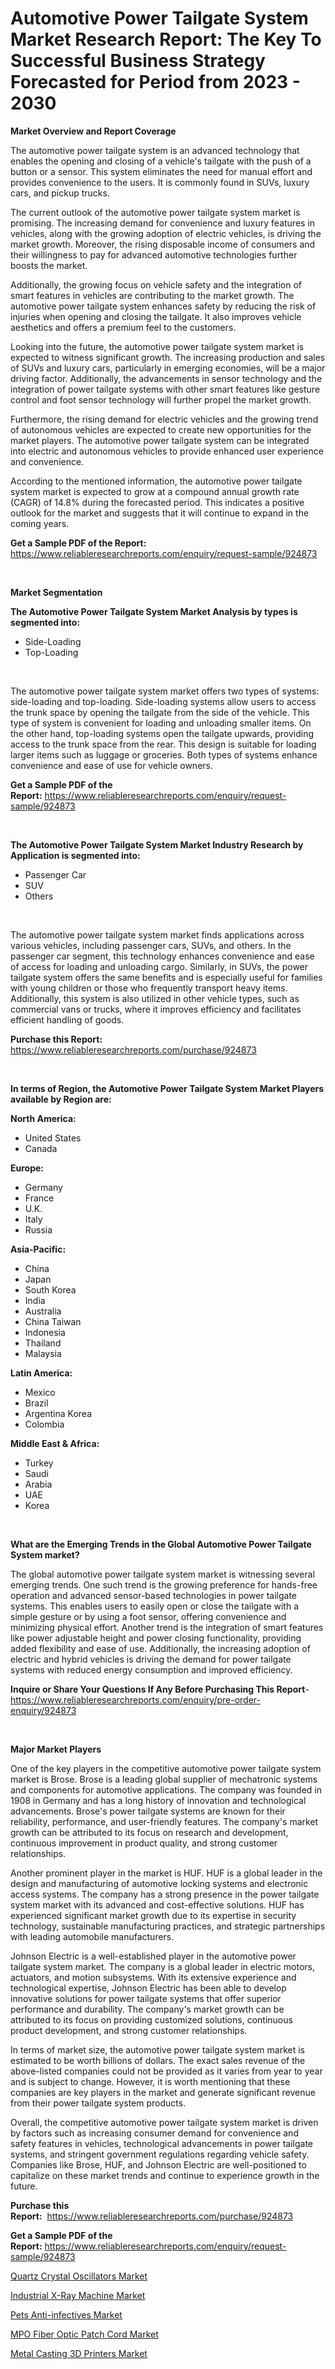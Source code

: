 <p><h1>Automotive Power Tailgate System Market Research Report: The Key To Successful Business Strategy Forecasted for Period from 2023 - 2030</h1></p><p><strong>Market Overview and Report Coverage</strong></p>
<p><p>The automotive power tailgate system is an advanced technology that enables the opening and closing of a vehicle's tailgate with the push of a button or a sensor. This system eliminates the need for manual effort and provides convenience to the users. It is commonly found in SUVs, luxury cars, and pickup trucks.</p><p>The current outlook of the automotive power tailgate system market is promising. The increasing demand for convenience and luxury features in vehicles, along with the growing adoption of electric vehicles, is driving the market growth. Moreover, the rising disposable income of consumers and their willingness to pay for advanced automotive technologies further boosts the market.</p><p>Additionally, the growing focus on vehicle safety and the integration of smart features in vehicles are contributing to the market growth. The automotive power tailgate system enhances safety by reducing the risk of injuries when opening and closing the tailgate. It also improves vehicle aesthetics and offers a premium feel to the customers.</p><p>Looking into the future, the automotive power tailgate system market is expected to witness significant growth. The increasing production and sales of SUVs and luxury cars, particularly in emerging economies, will be a major driving factor. Additionally, the advancements in sensor technology and the integration of power tailgate systems with other smart features like gesture control and foot sensor technology will further propel the market growth.</p><p>Furthermore, the rising demand for electric vehicles and the growing trend of autonomous vehicles are expected to create new opportunities for the market players. The automotive power tailgate system can be integrated into electric and autonomous vehicles to provide enhanced user experience and convenience.</p><p>According to the mentioned information, the automotive power tailgate system market is expected to grow at a compound annual growth rate (CAGR) of 14.8% during the forecasted period. This indicates a positive outlook for the market and suggests that it will continue to expand in the coming years.</p></p>
<p><strong>Get a Sample PDF of the Report:</strong> <a href="https://www.reliableresearchreports.com/enquiry/request-sample/924873">https://www.reliableresearchreports.com/enquiry/request-sample/924873</a></p>
<p>&nbsp;</p>
<p><strong>Market Segmentation</strong></p>
<p><strong>The Automotive Power Tailgate System Market Analysis by types is segmented into:</strong></p>
<p><ul><li>Side-Loading</li><li>Top-Loading</li></ul></p>
<p>&nbsp;</p>
<p><p>The automotive power tailgate system market offers two types of systems: side-loading and top-loading. Side-loading systems allow users to access the trunk space by opening the tailgate from the side of the vehicle. This type of system is convenient for loading and unloading smaller items. On the other hand, top-loading systems open the tailgate upwards, providing access to the trunk space from the rear. This design is suitable for loading larger items such as luggage or groceries. Both types of systems enhance convenience and ease of use for vehicle owners.</p></p>
<p><strong>Get a Sample PDF of the Report:</strong>&nbsp;<a href="https://www.reliableresearchreports.com/enquiry/request-sample/924873">https://www.reliableresearchreports.com/enquiry/request-sample/924873</a></p>
<p>&nbsp;</p>
<p><strong>The Automotive Power Tailgate System Market Industry Research by Application is segmented into:</strong></p>
<p><ul><li>Passenger Car</li><li>SUV</li><li>Others</li></ul></p>
<p>&nbsp;</p>
<p><p>The automotive power tailgate system market finds applications across various vehicles, including passenger cars, SUVs, and others. In the passenger car segment, this technology enhances convenience and ease of access for loading and unloading cargo. Similarly, in SUVs, the power tailgate system offers the same benefits and is especially useful for families with young children or those who frequently transport heavy items. Additionally, this system is also utilized in other vehicle types, such as commercial vans or trucks, where it improves efficiency and facilitates efficient handling of goods.</p></p>
<p><strong>Purchase this Report:</strong>&nbsp; <a href="https://www.reliableresearchreports.com/purchase/924873">https://www.reliableresearchreports.com/purchase/924873</a></p>
<p>&nbsp;</p>
<p><strong>In terms of Region, the Automotive Power Tailgate System Market Players available by Region are:</strong></p>
<p>
    <p> <strong> North America: </strong>
        <ul>
            <li>United States</li>
            <li>Canada</li>
        </ul>
        </p> 
    <p> <strong> Europe: </strong>
        <ul>
            <li>Germany</li>
            <li>France</li>
            <li>U.K.</li>
            <li>Italy</li>
            <li>Russia</li>
        </ul>
        </p> 
    <p> <strong> Asia-Pacific: </strong>
        <ul>
            <li>China</li>
            <li>Japan</li>
            <li>South Korea</li>
            <li>India</li>
            <li>Australia</li>
            <li>China Taiwan</li>
            <li>Indonesia</li>
            <li>Thailand</li>
            <li>Malaysia</li>
        </ul>
        </p> 
    <p> <strong> Latin America: </strong>
        <ul>
            <li>Mexico</li>
            <li>Brazil</li>
            <li>Argentina Korea</li>
            <li>Colombia</li>
        </ul>
        </p> 
    <p> <strong> Middle East & Africa: </strong>
        <ul>
            <li>Turkey</li>
            <li>Saudi</li>
            <li>Arabia</li>
            <li>UAE</li>
            <li>Korea</li>
        </ul>
    </p>
    </p>
<p>&nbsp;</p>
<p><strong>What are the Emerging Trends in the Global Automotive Power Tailgate System market?</strong></p>
<p><p>The global automotive power tailgate system market is witnessing several emerging trends. One such trend is the growing preference for hands-free operation and advanced sensor-based technologies in power tailgate systems. This enables users to easily open or close the tailgate with a simple gesture or by using a foot sensor, offering convenience and minimizing physical effort. Another trend is the integration of smart features like power adjustable height and power closing functionality, providing added flexibility and ease of use. Additionally, the increasing adoption of electric and hybrid vehicles is driving the demand for power tailgate systems with reduced energy consumption and improved efficiency.</p></p>
<p><strong>Inquire or Share Your Questions If Any Before Purchasing This Report</strong>- <a href="https://www.reliableresearchreports.com/enquiry/pre-order-enquiry/924873">https://www.reliableresearchreports.com/enquiry/pre-order-enquiry/924873</a></p>
<p>&nbsp;</p>
<p><strong>Major Market Players</strong></p>
<p><p>One of the key players in the competitive automotive power tailgate system market is Brose. Brose is a leading global supplier of mechatronic systems and components for automotive applications. The company was founded in 1908 in Germany and has a long history of innovation and technological advancements. Brose's power tailgate systems are known for their reliability, performance, and user-friendly features. The company's market growth can be attributed to its focus on research and development, continuous improvement in product quality, and strong customer relationships. </p><p>Another prominent player in the market is HUF. HUF is a global leader in the design and manufacturing of automotive locking systems and electronic access systems. The company has a strong presence in the power tailgate system market with its advanced and cost-effective solutions. HUF has experienced significant market growth due to its expertise in security technology, sustainable manufacturing practices, and strategic partnerships with leading automobile manufacturers.</p><p>Johnson Electric is a well-established player in the automotive power tailgate system market. The company is a global leader in electric motors, actuators, and motion subsystems. With its extensive experience and technological expertise, Johnson Electric has been able to develop innovative solutions for power tailgate systems that offer superior performance and durability. The company's market growth can be attributed to its focus on providing customized solutions, continuous product development, and strong customer relationships.</p><p>In terms of market size, the automotive power tailgate system market is estimated to be worth billions of dollars. The exact sales revenue of the above-listed companies could not be provided as it varies from year to year and is subject to change. However, it is worth mentioning that these companies are key players in the market and generate significant revenue from their power tailgate system products.</p><p>Overall, the competitive automotive power tailgate system market is driven by factors such as increasing consumer demand for convenience and safety features in vehicles, technological advancements in power tailgate systems, and stringent government regulations regarding vehicle safety. Companies like Brose, HUF, and Johnson Electric are well-positioned to capitalize on these market trends and continue to experience growth in the future.</p></p>
<p><strong>Purchase this Report:</strong>&nbsp;&nbsp;<a href="https://www.reliableresearchreports.com/purchase/924873">https://www.reliableresearchreports.com/purchase/924873</a></p>
<p></p>
<p><strong>Get a Sample PDF of the Report:</strong>&nbsp;<a href="https://www.reliableresearchreports.com/enquiry/request-sample/924873">https://www.reliableresearchreports.com/enquiry/request-sample/924873</a></p>
<p><p><a href="https://medium.com/@jaylonlesch/quartz-crystal-oscillators-market-size-growth-forecast-2023-2030-4fdbc460dd92">Quartz Crystal Oscillators Market</a></p><p><a href="https://www.linkedin.com/pulse/industrial-x-ray-machine-market-insights-players-forecast-till-49eif/">Industrial X-Ray Machine Market</a></p><p><a href="https://github.com/RichRobinson5/Market-Research-Report-List-2/blob/main/pets-anti-infectives-market.md">Pets Anti-infectives Market</a></p><p><a href="https://medium.com/@dessiefadel/mpo-fiber-optic-patch-cord-market-size-growth-forecast-2023-2030-43df9bf7a9eb">MPO Fiber Optic Patch Cord Market</a></p><p><a href="https://www.linkedin.com/pulse/metal-casting-3d-printers-market-insights-players-forecast-till-bthmf/">Metal Casting 3D Printers Market</a></p></p>